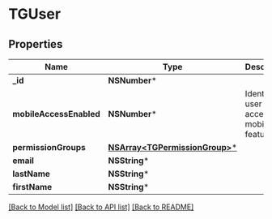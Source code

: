 # TGUser

## Properties
Name | Type | Description | Notes
------------ | ------------- | ------------- | -------------
**_id** | **NSNumber*** |  | 
**mobileAccessEnabled** | **NSNumber*** | Identifies if user has access to mobile app features. | 
**permissionGroups** | [**NSArray&lt;TGPermissionGroup&gt;***](TGPermissionGroup.md) |  | [optional] 
**email** | **NSString*** |  | 
**lastName** | **NSString*** |  | [optional] 
**firstName** | **NSString*** |  | [optional] 

[[Back to Model list]](../README.md#documentation-for-models) [[Back to API list]](../README.md#documentation-for-api-endpoints) [[Back to README]](../README.md)


